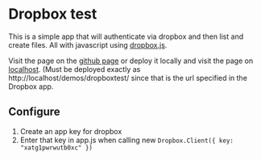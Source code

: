 # Dropbox test

This is a simple app that will authenticate via dropbox and then list and create
files. All with javascript using
[dropbox.js](https://github.com/dropbox/dropbox-js).

Visit the page on the [github
page](https://samuelskanberg.github.io/dropboxtest/) or deploy it locally and
visit the page on [localhost](http://localhost/demos/dropboxtest/).  (Must be
deployed exactly as http://localhost/demos/dropboxtest/ since that is the url
specified in the Dropbox app.

## Configure

1. Create an app key for dropbox
2. Enter that key in app.js when calling new
`Dropbox.Client({ key: "xatg1pwrwutb0xc" })`
